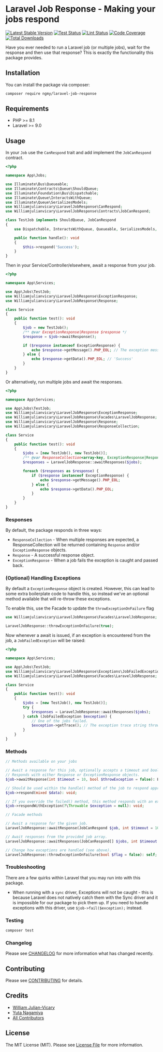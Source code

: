 # Laravel Job Response - Making your jobs respond

[![Latest Stable Version](https://img.shields.io/packagist/v/ngmy/laravel-job-response.svg?style=flat-square&label=stable)](https://packagist.org/packages/ngmy/laravel-job-response)
[![Test Status](https://img.shields.io/github/actions/workflow/status/ngmy/laravel-job-response/test.yml?style=flat-square&label=test)](https://github.com/ngmy/laravel-job-response/actions/workflows/test.yml)
[![Lint Status](https://img.shields.io/github/actions/workflow/status/ngmy/laravel-job-response/lint.yml?style=flat-square&label=lint)](https://github.com/ngmy/laravel-job-response/actions/workflows/lint.yml)
[![Code Coverage](https://img.shields.io/coverallsCoverage/github/ngmy/laravel-job-response?style=flat-square)](https://coveralls.io/github/ngmy/laravel-job-response)
[![Total Downloads](https://img.shields.io/packagist/dt/ngmy/laravel-job-response.svg?style=flat-square)](https://packagist.org/packages/ngmy/laravel-job-response)

Have you ever needed to run a Laravel job (or multiple jobs), wait for the response and then use that response? This is
exactly the functionality this package provides.

## Installation

You can install the package via composer:

```bash
composer require ngmy/laravel-job-response
```

## Requirements

- PHP >= 8.1
- Laravel >= 9.0

## Usage

In your `Job` use the `CanRespond` trait and add implement the `JobCanRespond` contract.

```php
<?php

namespace App\Jobs;

use Illuminate\Bus\Queueable;
use Illuminate\Contracts\Queue\ShouldQueue;
use Illuminate\Foundation\Bus\Dispatchable;
use Illuminate\Queue\InteractsWithQueue;
use Illuminate\Queue\SerializesModels;
use Williamjulianvicary\LaravelJobResponse\CanRespond;
use Williamjulianvicary\LaravelJobResponse\Contracts\JobCanRespond;

class TestJob implements ShouldQueue, JobCanRespond
{
    use Dispatchable, InteractsWithQueue, Queueable, SerializesModels, CanRespond;

    public function handle(): void
    {
        $this->respond('Success');
    }
}
```

Then in your Service/Controller/elsewhere, await a response from your job.

```php
<?php

namespace App\Services;

use App\Jobs\TestJob;
use Williamjulianvicary\LaravelJobResponse\ExceptionResponse;
use Williamjulianvicary\LaravelJobResponse\Response;

class Service
{
    public function test(): void
    {
        $job = new TestJob();
        /** @var ExceptionResponse|Response $response */
        $response = $job->awaitResponse();

        if ($response instanceof ExceptionResponse) {
            echo $response->getMessage().PHP_EOL; // The exception message string thrown by the job.
        } else {
            echo $response->getData().PHP_EOL; // 'Success'
        }
    }
}
```

Or alternatively, run multiple jobs and await the responses.

```php
<?php

namespace App\Services;

use App\Jobs\TestJob;
use Williamjulianvicary\LaravelJobResponse\ExceptionResponse;
use Williamjulianvicary\LaravelJobResponse\Facades\LaravelJobResponse;
use Williamjulianvicary\LaravelJobResponse\Response;
use Williamjulianvicary\LaravelJobResponse\ResponseCollection;

class Service
{
    public function test(): void
    {
        $jobs = [new TestJob(), new TestJob()];
        /** @var ResponseCollection<array-key, ExceptionResponse|Response> $responses */
        $responses = LaravelJobResponse::awaitResponses($jobs);

        foreach ($responses as $response) {
            if ($response instanceof ExceptionResponse) {
                echo $response->getMessage().PHP_EOL;
            } else {
                echo $response->getData().PHP_EOL;
            }
        }
    }
}
```

### Responses

By default, the package responds in three ways:

- `ResponseCollection` - When multiple responses are expected, a ResponseCollection will be returned containing
  `Response` and/or `ExceptionResponse` objects.
- `Response` - A successful response object.
- `ExceptionResponse` - When a job fails the exception is caught and passed back.

### (Optional) Handling Exceptions

By default a `ExceptionResponse` object is created. However, this can lead to some extra boilerplate code to handle
this, so instead we've an optional method available that will re-throw these exceptions.

To enable this, use the Facade to update the `throwExceptionOnFailure` flag

```php
use Williamjulianvicary\LaravelJobResponse\Facades\LaravelJobResponse;

LaravelJobResponse::throwExceptionOnFailure(true);
```

Now whenever a await is issued, if an exception is encountered from the job, a `JobFailedException` will be raised:

```php
<?php

namespace App\Services;

use App\Jobs\TestJob;
use Williamjulianvicary\LaravelJobResponse\Exceptions\JobFailedException;
use Williamjulianvicary\LaravelJobResponse\Facades\LaravelJobResponse;

class Service
{
    public function test(): void
    {
        $jobs = [new TestJob(), new TestJob()];
        try {
            $responses = LaravelJobResponse::awaitResponses($jobs);
        } catch (JobFailedException $exception) {
            // One of the jobs failed.
            $exception->getTrace(); // The exception trace string thrown by the job.
        }
    }
}
```

### Methods

```php
// Methods available on your jobs

// Await a response for this job, optionally accepts a timeout and bool whether a exception should be raised if the job fails.
// Responds with either Response or ExceptionResponse objects.
$job->awaitResponse(int $timeout = 10, bool $throwException = false): ExceptionResponse|Response;

// Should be used within the handle() method of the job to respond appropriately.
$job->respond(mixed $data): void;

// If you override the failed() method, this method responds with an exception.
$job->respondWithException(?\Throwable $exception = null): void;

// Facade methods

// Await a response for the given job.
LaravelJobResponse::awaitResponse(JobCanRespond $job, int $timeout = 10): ExceptionResponse|Response;

// Await responses from the provided job array.
LaravelJobResponse::awaitResponses(JobCanRespond[] $jobs, int $timeout = 10): ResponseCollection<array-key, ExceptionResponse|Response>;

// Change how exceptions are handled (see above).
LaravelJobResponse::throwExceptionOnFailure(bool $flag = false): self;
```

### Troubleshooting

There are a few quirks within Laravel that you may run into with this package.

- When running with a `sync` driver, Exceptions will not be caught - this is because Laravel does not natively catch
  them with the Sync driver and it is impossible for our package to pick them up. If you need to handle exceptions with
  this driver, use `$job->fail($exception);` instead.

### Testing

```bash
composer test
```

### Changelog

Please see [CHANGELOG](CHANGELOG.md) for more information what has changed recently.

## Contributing

Please see [CONTRIBUTING](CONTRIBUTING.md) for details.

## Credits

- [William Julian-Vicary](https://github.com/williamjulianvicary)
- [Yuta Nagamiya](https://github.com/ngmy)
- [All Contributors](https://github.com/ngmy/laravel-job-response/contributors)

## License

The MIT License (MIT). Please see [License File](LICENSE.md) for more information.
